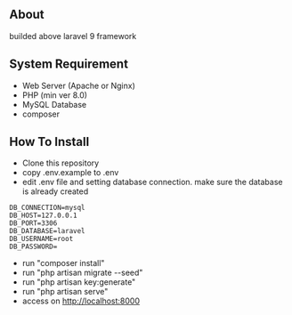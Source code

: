 

## About

builded above laravel 9 framework
  
## System Requirement

- Web Server (Apache or Nginx)
- PHP (min ver 8.0)
- MySQL Database
- composer

## How To Install

- Clone this repository
- copy .env.example to .env
- edit .env file and setting database connection. make sure the database is already created
```
DB_CONNECTION=mysql
DB_HOST=127.0.0.1
DB_PORT=3306
DB_DATABASE=laravel
DB_USERNAME=root
DB_PASSWORD=
```
- run "composer install"
- run "php artisan migrate --seed"
- run "php artisan key:generate"
- run "php artisan serve"
- access on [http://localhost:8000](http://localhost:8000)
